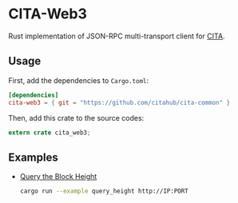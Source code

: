 # CITA-Web3

Rust implementation of JSON-RPC multi-transport client for [CITA].

[CITA]: https://github.com/citahub/cita

## Usage

First, add the dependencies to `Cargo.toml`:

```toml
[dependencies]
cita-web3 = { git = "https://github.com/citahub/cita-common" }
```

Then, add this crate to the source codes:

```rust
extern crate cita_web3;
```

## Examples

- [Query the Block Height](examples/query_height.rs)

  ```sh
  cargo run --example query_height http://IP:PORT
  ```
